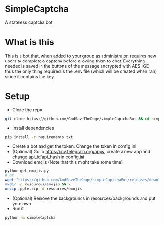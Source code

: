 # SimpleCaptcha
A stateless captcha bot

# What is this
This is a bot that, when added to your group as administrator, requires new users to complete a captcha before allowing them to chat.
Everything needed is saved in the buttons of the message encrypted with AES-IGE thus the only thing required is the .env file (which will be created when ran) since it contains the key.

# Setup
- Clone the repo
```bash
git clone https://github.com/GodSaveTheDoge/simpleCaptchaBot && cd simpleCaptchaBot
```
- Install dependencies
```bash
pip install -r requirements.txt
```
- Create a bot and get the token. Change the token in config.ini
- (Optional) Go to https://my.telegram.org/apps, create a new app and change api_id/api_hash in config.ini
- Download emojis (Note that this might take some time)
```bash
python get_emojis.py
# or
wget "https://github.com/GodSaveTheDoge/simpleCaptchaBot/releases/download/emoji-release/apple.zip" && \
mkdir -p resources/emojis && \
unzip apple.zip -d resources/emojis
```
- (Optional) Remove the backgrounds in resources/backgrounds and put your own
- Run it
```bash
python -m simpleCaptcha
```
